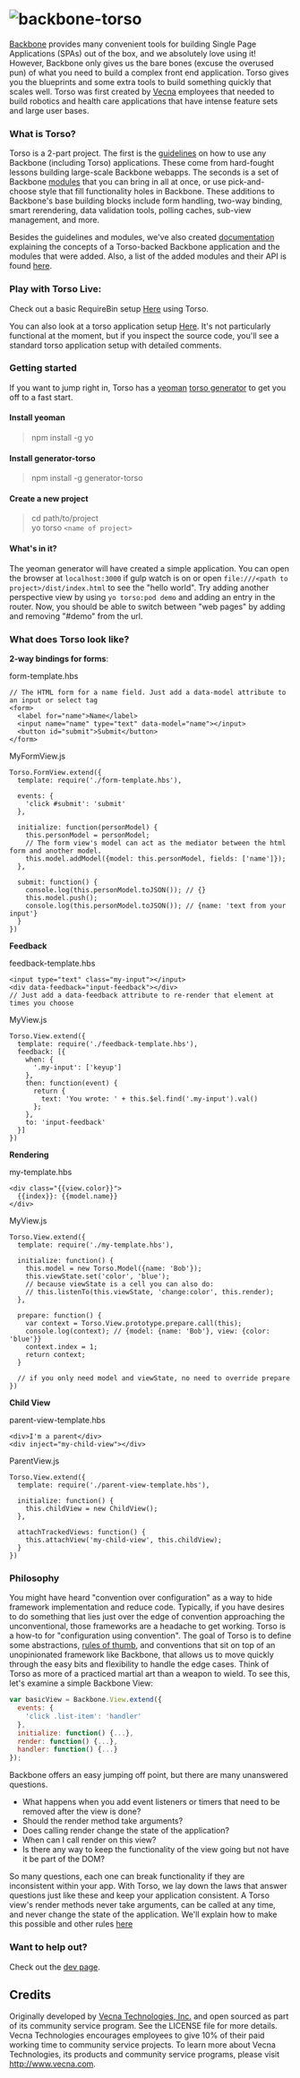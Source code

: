 # ![backbone-torso](http://vecnatechnologies.github.io/backbone-torso/images/black_website_logo.svg)

[Backbone](http://www.backbonejs.org) provides many convenient tools for building Single Page Applications (SPAs) out of the box, and we absolutely love using it!  However, Backbone only gives us the bare bones (excuse the overused pun) of what you need to build a complex front end application. Torso gives you the blueprints and some extra tools to build something quickly that scales well. Torso was first created by [Vecna](http://www.vecna.com) employees that needed to build robotics and health care applications that have intense feature sets and large user bases.

### What is Torso?
Torso is a 2-part project. The first is the [guidelines](/docs/RULES.md) on how to use any Backbone (including Torso) applications. These come from hard-fought lessons building large-scale Backbone webapps. The seconds is a set of Backbone [modules](http://vecnatechnologies.github.io/backbone-torso/#modules) that you can bring in all at once, or use pick-and-choose style that fill functionality holes in Backbone. These additions to Backbone's base building blocks include form handling, two-way binding, smart rerendering, data validation tools, polling caches, sub-view management, and more.

Besides the guidelines and modules, we've also created [documentation](/docs/DOCUMENTATION.md) explaining the concepts of a Torso-backed Backbone application and the modules that were added. Also, a list of the added modules and their API is found [here](/docs/API.md).

### Play with Torso Live:
Check out a basic RequireBin setup [Here](http://requirebin.com/?gist=889b60ab18d9194ccca7) using Torso.

You can also look at a torso application setup [Here](https://cdn.rawgit.com/vecnatechnologies/backbone-torso/master/demo/dist/index.html). It's not particularly functional at the moment, but if you inspect the source code, you'll see a standard torso application setup with detailed comments.


### Getting started  
If you want to jump right in,
Torso has a [yeoman](http://www.yeoman.io) [torso generator](https://github.com/vecnatechnologies/generator-torso) to get you off to a fast start.
#### Install yeoman
> npm install -g yo

#### Install generator-torso
> npm install -g generator-torso

#### Create a new project
> cd path/to/project  
> yo torso `<name of project>`

#### What's in it?  
The yeoman generator will have created a simple application. You can open the browser at `localhost:3000` if gulp watch is on or open `file:///<path to project>/dist/index.html` to see the "hello world". Try adding another perspective view by using `yo torso:pod demo` and adding an entry in the router. Now, you should be able to switch between "web pages" by adding and removing "#demo" from the url.

### What does Torso look like?

**2-way bindings for forms**:

form-template.hbs
```
// The HTML form for a name field. Just add a data-model attribute to an input or select tag
<form>
  <label for="name">Name</label>
  <input name="name" type="text" data-model="name"></input>
  <button id="submit">Submit</button>
</form>
```

MyFormView.js
```
Torso.FormView.extend({
  template: require('./form-template.hbs'),

  events: {
    'click #submit': 'submit'
  },

  initialize: function(personModel) {
    this.personModel = personModel;
    // The form view's model can act as the mediator between the html form and another model.
    this.model.addModel({model: this.personModel, fields: ['name']});
  },

  submit: function() {
    console.log(this.personModel.toJSON()); // {}
    this.model.push();
    console.log(this.personModel.toJSON()); // {name: 'text from your input'}
  }
})
```

**Feedback**

feedback-template.hbs
```
<input type="text" class="my-input"></input>
<div data-feedback="input-feedback"></div>
// Just add a data-feedback attribute to re-render that element at times you choose
```

MyView.js
```
Torso.View.extend({
  template: require('./feedback-template.hbs'),
  feedback: [{
    when: {
      '.my-input': ['keyup']
    },
    then: function(event) {
      return {
        text: 'You wrote: ' + this.$el.find('.my-input').val()
      };
    },
    to: 'input-feedback'
  }]
})
```

**Rendering**

my-template.hbs
```
<div class="{{view.color}}">
  {{index}}: {{model.name}}
</div>
```

MyView.js
```
Torso.View.extend({
  template: require('./my-template.hbs'),

  initialize: function() {
    this.model = new Torso.Model({name: 'Bob'});
    this.viewState.set('color', 'blue');
    // because viewState is a cell you can also do:
    // this.listenTo(this.viewState, 'change:color', this.render);
  },

  prepare: function() {
    var context = Torso.View.prototype.prepare.call(this);
    console.log(context); // {model: {name: 'Bob'}, view: {color: 'blue'}}
    context.index = 1;
    return context;
  }

  // if you only need model and viewState, no need to override prepare
})
```


**Child View**

parent-view-template.hbs
```
<div>I'm a parent</div>
<div inject="my-child-view"></div>
```

ParentView.js
```
Torso.View.extend({
  template: require('./parent-view-template.hbs'),

  initialize: function() {
    this.childView = new ChildView();
  },

  attachTrackedViews: function() {
    this.attachView('my-child-view', this.childView);
  }
})
```

### Philosophy
You might have heard "convention over configuration" as a way to hide framework implementation and reduce code. Typically, if you have desires to do something that lies just over the edge of convention approaching the unconventional, those frameworks are a headache to get working. Torso is a how-to for "configuration using convention". The goal of Torso is to define some abstractions, [rules of thumb](/docs/RULES.md), and conventions that sit on top of an unopinionated framework like Backbone, that allows us to move quickly through the easy bits and flexibility to handle the edge cases. Think of Torso as more of a practiced martial art than a weapon to wield.
To see this, let's examine a simple Backbone View:
``` js
var basicView = Backbone.View.extend({
  events: {
    'click .list-item': 'handler'
  },
  initialize: function() {...},
  render: function() {...},
  handler: function() {...}
});
```
Backbone offers an easy jumping off point, but there are many unanswered questions.
* What happens when you add event listeners or timers that need to be removed after the view is done?
* Should the render method take arguments?
* Does calling render change the state of the application?
* When can I call render on this view?
* Is there any way to keep the functionality of the view going but not have it be part of the DOM?

So many questions, each one can break functionality if they are inconsistent within your app. With Torso, we lay down the laws that answer questions just like these and keep your application consistent.
A Torso view's render methods never take arguments, can be called at any time, and never change the state of the application. We'll explain how to make this possible and other rules [here](/docs/RULES.md)

### Want to help out?
Check out the [dev page](/docs/DEVELOPMENT.md).

## Credits
Originally developed by [Vecna Technologies, Inc.](http://www.vecna.com/) and open sourced as part of its community service program. See the LICENSE file for more details.
Vecna Technologies encourages employees to give 10% of their paid working time to community service projects.
To learn more about Vecna Technologies, its products and community service programs, please visit http://www.vecna.com.
